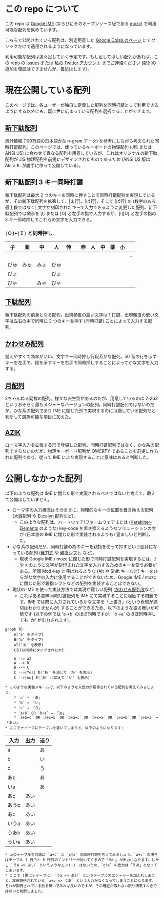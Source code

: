 # この repo について

この repo は [Google IME](https://www.google.co.jp/ime/) (ならびにそのオープンソース版である [mozc](https://github.com/google/mozc)) で利用可能な配列を集めています。

こちらで公開されている配列は、別途用意した [Google Colab のページ](https://colab.research.google.com/drive/1yrMHatUh0UUdinRgZhoObCaV2i3JTXlc?usp=sharing) にてクリックだけで適用されるようになっています。

利用可能な配列は追々足していく予定です。もし足してほしい配列があれば、この repo の [Issues](https://github.com/kirameister/keyboard_layouts/issues) または [私の Twitter アカウント](https://twitter.com/kirameister_ja/) までご連絡ください (配列の追加を保証はできませんが、善処はします)。

# 現在公開している配列

このページでは、各ユーザーが独自に定義した配列を同時打鍵として利用できるようにする以外にも、既に世に広まっている配列を選択することができます。

## [新下駄配列](https://kouy.exblog.jp/13627994/)
統計情報 (100万語の日本語かな n-gram データ) を参考にしながら考えられた同時打鍵配列。このページでは、使っているキーボードの物理配列 (JIS  または ANSI US) に合わせて異なる配列を用意しているが、これはオリジナルの新下駄配列が JIS 物理配列を前提にデザインされたものであるため (ANSI US 版は Akira K. が勝手に作って公開している)。

## 新下駄配列 3 キー同時打鍵
新下駄配列は最大 2 つのキーを同時に押すことで同時打鍵配列を実現しているが、その新下駄配列を拡張して、[ま行]、[ば行]、そして [ぱ行] を (数字のある最上段ではなく) 文字が刻印されたキーで入力できるように変更した配列。新下駄配列では拗音を [I] または [O] と左手の指で入力するが、[I][O] と左手の指の 3 キー同時押しでこれらの文字を入力できる。

### `[Ｏ]+[Ｉ]` と同時押し

| 子 | 薬 | 中 | 人 | 伸 |  | 伸 | 人 | 中 | 薬 | 小 |  |
|---|---|---|---|---|---|---|---|---|---|---|---|
|  |  |  |  |  |  |  |  |  |  |  | - |
| ぴゅ | みゅ| みょ | びゅ |  |  |  |  |  |  |  |  |
| ぴょ |     |      | びょ |  |  |  |  |  |  |  |  |
| ぴゃ |     | みゃ | びゃ |  |  |  |  |  |  |  |  |

## [下駄配列](http://web1.nazca.co.jp/kouy/geta.html)

新下駄配列の前身となる配列。出現頻度の高い文字は 1 打鍵、出現頻度の低い文字は左右の手で同時に 2 つのキーを押す (同時打鍵) ことによって入力する配列。

## [かわせみ配列](https://github.com/semialt/kawasemi)

覚えやすくて効率がいい、文字キー同時押し行段系かな配列。50 音の行を示すキーを左手で、段を示すキーを右手で同時押しすることによってかな文字を入力する。

## [月配列](https://jisx6004.client.jp/tsuki.html)

2ちゃんねる発祥の配列。様々な派生型があるのだが、用意しているのは 2-263 というおそらく最もメジャーなバージョンの配列。同時打鍵配列ではないのだが、かな系の配列であり IME に閉じた形で実現するのには適している配列だと判断して選択可能な項目に加えた。

## [AZIK](http://hp.vector.co.jp/authors/VA002116/azik/azikinfo.htm)

ローマ字入力を拡張する形で登場した配列。同時打鍵配列ではなく、かな系の配列ですらないのだが、物理キーボード配列が QWERTY であることを前提に作られた配列であり、従って IME により実現することに意味はあると判断した。

# 公開しなかった配列

以下のような配列は IME に閉じた形で実現されるべきではないと考えて、敢えて公開はしていません。

* ローマ字の入力概念はそのままに、物理的なキーの位置を置き換える配列 ([大西配列](https://0414.works/hairetu/) や [Eucalyn 配列](https://eucalyn.hatenadiary.jp/entry/about-eucalyn-layout)など)。
    * このような配列は、ハードウェア/ファームウェアまたは ([Karabiner-Elements](https://karabiner-elements.pqrs.org/) のような) key-code を置き換えるようなソリューションの方が (日本語の IME に閉じた形で実装されるよりも) 望ましいと判断した。
* かな系の配列だが、同時打鍵の為のキーを親指を使って押すという設計になっている配列 ([薙刀式](http://oookaworks.seesaa.net/article/484704326.html) や [親指シフト](https://ja.wikipedia.org/wiki/%E8%A6%AA%E6%8C%87%E3%82%B7%E3%83%95%E3%83%88) など)。
    * 現状 Google IME / mozc に閉じた形で同時打鍵配列を実現するには、`Z` や `X` のように文字が刻印された文字を入力するためのキーを使う必要がある。所謂 Mod-key と呼ばれるような (Alt や Shift キーなど) キーをひらがな文字の入力に使用することができないため、Google IME / mozc に閉じた形で親指シフトなどの配列を実装することはできない。
* 現状の IME を使った実装方法では実現が難しい配列 ([かわせみ配列改](https://github.com/semialt/kawasemi#%E3%81%8B%E3%82%8F%E3%81%9B%E3%81%BF%E9%85%8D%E5%88%97%E6%94%B9)など)
    * これはある意味同時打鍵配列を IME にて実現することに起因する問題です。IME では既に入力されているかな文字を「上書き」(という表現が適切はわかりませんが) することができるため、以下のような振る舞いが可能です (以下の例では 'a->b' のほぼ同時ですが、'b->a' のほぼ同時押しでも 'か' が出力されます)。
```mermaid
graph TD
    A['a' をタイプ]
    B['b' をタイプ]
    a2('あ' を表示)
    C{ほぼ同時にタイプされたか}

    A --> a2
    A --> B
    B --> C
    C -->|Yes| D('あ' を消して 'か' を表示)
    C -->|no| E('あ' に加えて 'い' も表示)
```

    * このような実装スキームで、以下のような入出力が期待されている配列を考えてみましょう:
        * `a` → 「あ」
        * `b` → 「い」
        * `c` → 「う」
        * `a+b` OR `b+a` → 「あ」
        * `a+b+c` OR `a+c+b` OR `b+a+c` OR `b+c+a` OR `c+a+b` OR `c+b+a` → 「あい」
    * ここでナイーブにテーブルを書いてしまうと、以下のようになります:

| 入力 | 出力 | 送り |
|---|---|---|
| a |  | あ |
| b |  | い |
| c |  | う |
| あb |  | あ |
| いa |  | あ |
| あc | あい |  |
| あうb | あい |  |
| あc | あい |  |
| いうa | あい |  |
| うあb | あい |  |
| ういa | あい |  |

    * 上のテーブルを念頭に `a+c` と `c+a` の同時打鍵を考えてみましょう。`a+c` の場合はテーブル 1 行目と 6 行目のエントリーが効いてくるので「あい」が出力になります。しかし `うa => あい` というようなエントリーはないため、`c+a` の出力は「うあ」となってしまいます。
    * ここで (更にナイーブに) `うa => あい` というテーブルのエントリーを加えれしまうと、本来期待されている `a+c => うあ` という入力がなくなってしまうことになります。それが期待されている振る舞いであれば良いのですが、その確証が取れない限り掲載すべきではないと判断しました。




